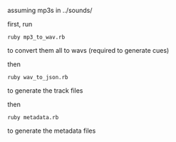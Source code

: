 assuming mp3s in ../sounds/

first, run

    ruby mp3_to_wav.rb

to convert them all to wavs (required to generate cues)

then 

    ruby wav_to_json.rb

to generate the track files

then 

    ruby metadata.rb

to generate the metadata files

